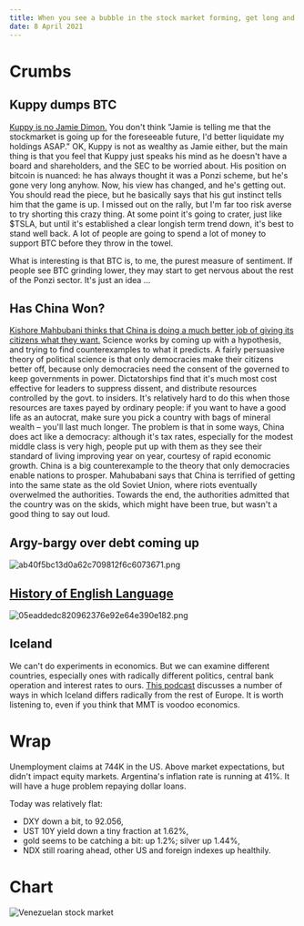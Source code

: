 ```yaml
---
title: When you see a bubble in the stock market forming, get long and hold tight!
date: 8 April 2021
---
```


# Crumbs

## Kuppy dumps BTC

[Kuppy is no Jamie Dimon.](https://adventuresincapitalism.com/2021/04/07/all-good-things-must-end/) 
You don't think "Jamie is telling me that the stockmarket is going up for the foreseeable future, I'd better liquidate my holdings ASAP."
OK, Kuppy is not as wealthy as Jamie either, but the main thing is that you feel that Kuppy just speaks his mind as he doesn't have a board and shareholders, and the SEC to be worried about. 
His position on bitcoin is nuanced: he has always thought it was a Ponzi scheme, but he's gone very long anyhow.
Now, his view has changed, and he's getting out.
You should read the piece, but he basically says that his gut instinct tells him that the game is up.
I missed out on the rally, but I'm far too risk averse to try shorting this crazy thing.
At some point it's going to crater, just like $TSLA, but until it's established a clear longish term trend down, it's best to stand well back.
A lot of people are going to spend a lot of  money to support BTC before they throw in the towel. 

What is interesting is that BTC is, to me, the purest measure of sentiment.
If people see BTC grinding lower, they may start to get nervous about the rest of the Ponzi sector. 
It's just an idea …

## Has China Won?

[Kishore Mahbubani thinks that China is doing a much better job of giving its citizens what they want.](https://www.ft.com/content/43421aa9-7b67-4fe3-8559-90c2e3597030) 
Science works by coming up with a hypothesis, and trying to find counterexamples to what it predicts.
A fairly persuasive theory of political science is that only democracies make their citizens better off, because only democracies need the consent of the governed to keep governments in power. 
Dictatorships find that it's much most cost effective for leaders to suppress dissent, and distribute resources controlled by the govt. to insiders.
It's relatively hard to do this when those resources are taxes payed by ordinary people: if you want to have a good life as an autocrat, make sure you pick a country with bags of mineral wealth – you'll last much longer. 
The problem is that in some ways, China does act like a democracy: although it's tax rates, especially for the modest middle class is very high, people put up with them as they see their standard of living improving year on year, courtesy of rapid economic growth. 
China is a big counterexample to the theory that only democracies enable nations to prosper. 
Mahubabani says that China is terrified of getting into the same state as the old Soviet Union, where riots eventually overwelmed the authorities. Towards the end, the authorities admitted that the country was on the skids, which might have been true, but wasn't a good thing to say out loud. 

## Argy-bargy over debt coming up

![ab40f5bc13d0a62c709812f6c6073671.png]({attach}ab40f5bc13d0a62c709812f6c6073671.png)

## [History of English Language](https://triangulations.wordpress.com/2014/09/30/the-history-of-the-english-language-a-diagram/)


![05eaddedc820962376e92e64e390e182.png]({attach}05eaddedc820962376e92e64e390e182.png)




## Iceland

We can't do experiments in economics. But we can examine different countries, especially ones with radically different politics, central bank operation and interest rates to ours.
[This podcast](https://pileusmmt.libsyn.com/94-olafur-margeirsson-a-job-guarantee-for-iceland) discusses a number of ways in which Iceland differs radically from the rest of Europe. It is worth listening to, even if you think that MMT is voodoo economics.

# Wrap

Unemployment claims at 744K in the US. Above market expectations, but didn't impact equity markets.
Argentina's inflation rate is running at 41%. It will have a huge problem repaying dollar loans.

Today was relatively flat:

- DXY down a bit, to 92.056,
- UST 10Y yield down a tiny fraction at 1.62%,
- gold seems to be catching a bit: up 1.2%; silver up 1.44%,
- NDX still roaring ahead, other US and foreign indexes up healthily.

# Chart

![Venezuelan stock market]({attach}ibvc_ind.svg)


